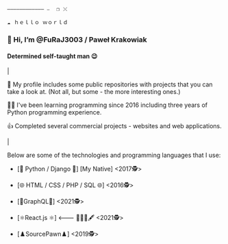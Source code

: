 ```
———————————— ⎯ ⠀❐⠀⤬⠀⠀⠀⠀⠀⠀⠀⠀⠀

☁⠀ｈｅｌｌｏ ｗｏｒｌｄ 
```

### 👋 Hi, I’m @FuRaJ3003 / Paweł Krakowiak
#### Determined self-taught man 😉
|


👀 My profile includes some public repositories with projects that you can take a look at. 
(Not all, but some - the more interesting ones.)

👨‍💻 I've been learning programming since 2016 including three years
of Python programming experience.

👍 Completed several commercial projects - websites and web applications.

|


Below are some of the technologies and programming languages that I use:
- [🐍 Python / Django 🐍] [My Native] <2017🕵️>
- [🌐 HTML / CSS / PHP / SQL 🌐] <2016🕵️>

- [🌸GraphQL🌸] <2021🕵️>
- [⚛️React.js ⚛️] <--- 👨‍🎓📖🖋️ <2021🕵️>

- [♟️SourcePawn♟️] <2019🕵️>



<!---
FuRaJ3003/FuRaJ3003 is a ✨ special ✨ repository because its `README.md` (this file) appears on your GitHub profile.
You can click the Preview link to take a look at your changes.
--->
